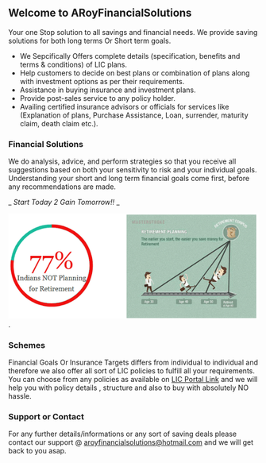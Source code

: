 ## Welcome to ARoyFinancialSolutions

Your one Stop solution to all savings and financial needs. We provide saving solutions for both long terms Or Short term goals.

- We Sepcifically Offers complete details (specification, benefits and terms & conditions) of LIC plans.
- Help customers to decide on best plans or combination of plans along with investment options as per their requirements.
- Assistance in buying insurance and investment plans.
- Provide post-sales service to any policy holder.
- Availing certified insurance advisors or officials for services like (Explanation of plans, Purchase Assistance, Loan, surrender, maturity claim, death claim etc.).

### Financial Solutions

We do analysis, advice, and perform strategies so that you receive all suggestions based on both your sensitivity to risk and your individual goals. Understanding your short and long term financial goals come first, before any recommendations are made.

_ *Start Today 2 Gain Tomorrow!!* _

![Image](https://github.com/aviroyfinance/ARoyFinancialSolutions/blob/master/Retirement-Graphics.png).

### Schemes 

Financial Goals Or Insurance Targets differs from individual to individual and therefore we also offer all sort of LIC policies to fulfill all your requirements. You can choose from any policies as available on [LIC Portal Link](https://www.licindia.in/Products/Insurance-Plan) and we will help you with policy details , structure and also to buy with absolutely NO hassle.  

### Support or Contact

For any further details/informations or any sort of saving deals please contact our support @ aroyfinancialsolutions@hotmail.com and we will get back to you asap.
